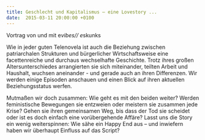 ```yaml
---
title: Geschlecht und Kapitalismus – eine Lovestory ...
date:  2015-03-11 20:00:00 +0100
---
```


Vortrag  von und mit e*vibes// e*skunks



Wie in jeder guten Telenovela ist auch die Beziehung zwischen
patriarchalen Strukturen und bürgerlicher Wirtschaftsweise eine
facettenreiche und durchaus wechselhafte Geschichte. Trotz ihres großen
Altersunterschiedes arrangierten sie sich miteinander, teilten Arbeit und
Haushalt, wuchsen aneinander - und gerade auch an ihren Differenzen. Wir
werden einige Episoden anschauen und einen Blick auf ihren aktuellen
Beziehungsstatus werfen.


Mutmaßen wir doch zusammen: Wie geht es mit den beiden weiter? Werden
feministische Bewegungen sie entzweien oder meistern sie zusammen jede
Krise? Gehen sie ihren gemeinsamen Weg, bis dass der Tod sie scheidet oder
ist es doch einfach eine vorübergehende Affäre? Lasst uns die Story ein
wenig weiterspinnen: Wie sähe ein Happy End aus – und inwiefern haben wir
überhaupt Einfluss auf das Script?


